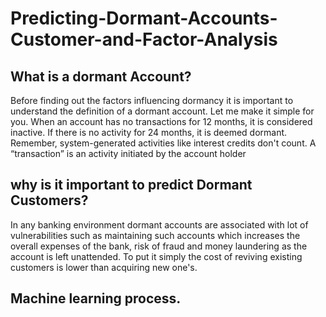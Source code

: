 # Predicting-Dormant-Accounts-Customer-and-Factor-Analysis

## What is a dormant Account?
Before finding out the factors influencing dormancy it is important to understand the definition of a dormant account. Let me make it simple for you. 
When an account has no transactions for 12 months, it is considered inactive. If there is no activity for 24 months, it is deemed dormant. Remember,
system-generated activities like interest credits don't count. A “transaction” is an activity initiated by the account holder

## why is it important to predict Dormant Customers?

In any banking environment dormant accounts are associated with lot of vulnerabilities such as maintaining such accounts which increases the overall expenses of the bank, 
risk of fraud and money laundering as the account is left unattended. To put it simply the cost of reviving existing customers is lower than acquiring new one's.

## Machine learning process.
